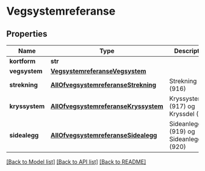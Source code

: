 # Vegsystemreferanse

## Properties
Name | Type | Description | Notes
------------ | ------------- | ------------- | -------------
**kortform** | **str** |  | [optional] 
**vegsystem** | [**VegsystemreferanseVegsystem**](VegsystemreferanseVegsystem.md) |  | [optional] 
**strekning** | [**AllOfvegsystemreferanseStrekning**](AllOfvegsystemreferanseStrekning.md) | Strekning (916) | [optional] 
**kryssystem** | [**AllOfvegsystemreferanseKryssystem**](AllOfvegsystemreferanseKryssystem.md) | Kryssystem (917) og Kryssdel (918) | [optional] 
**sidealegg** | [**AllOfvegsystemreferanseSidealegg**](AllOfvegsystemreferanseSidealegg.md) | Sideanlegg (919) og Sideanleggsdel (920) | [optional] 

[[Back to Model list]](../README.md#documentation-for-models) [[Back to API list]](../README.md#documentation-for-api-endpoints) [[Back to README]](../README.md)

